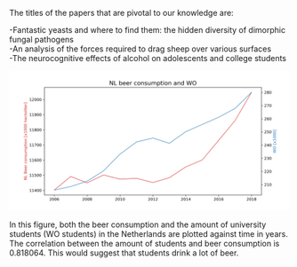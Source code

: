 The titles of the papers that are pivotal to our knowledge are:

  -Fantastic yeasts and where to find them: the hidden diversity of dimorphic fungal pathogens <br>
  -An analysis of the forces required to drag sheep over various surfaces <br>
  -The neurocognitive effects of alcohol on adolescents and college students

![NL beer consumption and WO](beer.png)

In this figure, both the beer consumption and the amount of university students (WO students) in the Netherlands are plotted against time in years. The correlation between the amount of students and beer consumption is 0.818064. This would suggest that students drink a lot of beer.
